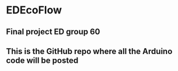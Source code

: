 # EDEcoFlow
## Final project ED group 60

## This is the GitHub repo where all the Arduino code will be posted
